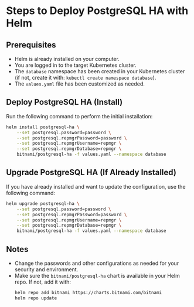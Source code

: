 # Steps to Deploy PostgreSQL HA with Helm

## Prerequisites
- Helm is already installed on your computer.
- You are logged in to the target Kubernetes cluster.
- The `database` namespace has been created in your Kubernetes cluster (if not, create it with: `kubectl create namespace database`).
- The `values.yaml` file has been customized as needed.

## Deploy PostgreSQL HA (Install)
Run the following command to perform the initial installation:

```sh
helm install postgresql-ha \
    --set postgresql.password=password \
    --set postgresql.repmgrPassword=password \
    --set postgresql.repmgrUsername=repmgr \
    --set postgresql.repmgrDatabase=repmgr \
    bitnami/postgresql-ha -f values.yaml --namespace database
```

## Upgrade PostgreSQL HA (If Already Installed)
If you have already installed and want to update the configuration, use the following command:

```sh
helm upgrade postgresql-ha \
    --set postgresql.password=password \
    --set postgresql.repmgrPassword=password \
    --set postgresql.repmgrUsername=repmgr \
    --set postgresql.repmgrDatabase=repmgr \
    bitnami/postgresql-ha -f values.yaml --namespace database
```

## Notes
- Change the passwords and other configurations as needed for your security and environment.
- Make sure the `bitnami/postgresql-ha` chart is available in your Helm repo. If not, add it with:
  ```sh
  helm repo add bitnami https://charts.bitnami.com/bitnami
  helm repo update
  ```
